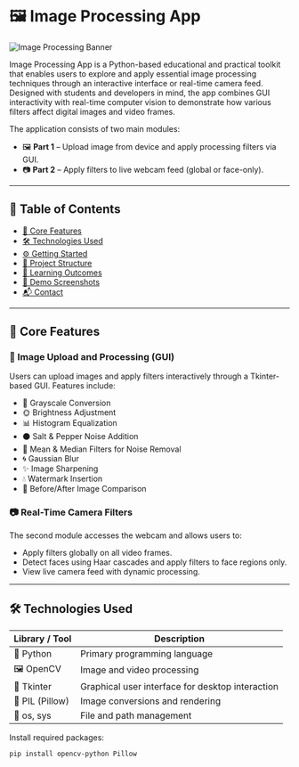 # 🖼️ Image Processing App

![Image Processing Banner](assets/banner.png)

Image Processing App is a Python-based educational and practical toolkit that enables users to explore and apply essential image processing techniques through an interactive interface or real-time camera feed. Designed with students and developers in mind, the app combines GUI interactivity with real-time computer vision to demonstrate how various filters affect digital images and video frames.

The application consists of two main modules:

- 🖼️ **Part 1** – Upload image from device and apply processing filters via GUI.
- 📷 **Part 2** – Apply filters to live webcam feed (global or face-only).

---

## 🧩 Table of Contents

- [🚀 Core Features](#-core-features)
- [🛠️ Technologies Used](#-technologies-used)
- [⚙️ Getting Started](#-getting-started)
- [📂 Project Structure](#-project-structure)
- [🧠 Learning Outcomes](#-learning-outcomes)
- [📸 Demo Screenshots](#-demo-screenshots)
- [📬 Contact](#-contact)

---

## 🚀 Core Features

### 🧾 Image Upload and Processing (GUI)
Users can upload images and apply filters interactively through a Tkinter-based GUI. Features include:
- 🖤 Grayscale Conversion  
- 🌞 Brightness Adjustment  
- 📊 Histogram Equalization  
- ⚫ Salt & Pepper Noise Addition  
- 🧹 Mean & Median Filters for Noise Removal  
- 🌀 Gaussian Blur  
- ✨ Image Sharpening  
- 💧 Watermark Insertion  
- 🔁 Before/After Image Comparison  

### 📷 Real-Time Camera Filters
The second module accesses the webcam and allows users to:
- Apply filters globally on all video frames.
- Detect faces using Haar cascades and apply filters to face regions only.
- View live camera feed with dynamic processing.

---

## 🛠️ Technologies Used

| Library / Tool      | Description                                      |
|---------------------|--------------------------------------------------|
| 🐍 Python           | Primary programming language                     |
| 🖼️ OpenCV           | Image and video processing                       |
| 🧱 Tkinter          | Graphical user interface for desktop interaction |
| 🧾 PIL (Pillow)     | Image conversions and rendering                  |
| 📁 os, sys          | File and path management                         |

Install required packages:
```bash
pip install opencv-python Pillow
